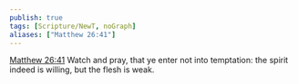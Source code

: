 ```yaml
---
publish: true
tags: [Scripture/NewT, noGraph]
aliases: ["Matthew 26:41"]
---
```

[Matthew 26:41](https://churchofjesuschrist.org/study/scriptures/nt/matt/26?lang=eng&id=p41#p41) Watch and pray, that ye enter not into temptation: the spirit indeed is willing, but the flesh is weak.
